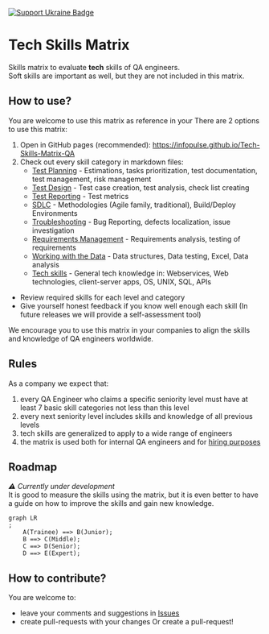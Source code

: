 [![Support Ukraine Badge](https://bit.ly/support-ukraine-now)](https://github.com/support-ukraine/support-ukraine)

# Tech Skills Matrix
Skills matrix to evaluate **tech** skills of QA engineers.  
Soft skills are important as well, but they are not included in this matrix.

## How to use?
You are welcome to use this matrix as reference in your 
There are 2 options to use this matrix:
1. Open in GitHub pages (recommended): https://infopulse.github.io/Tech-Skills-Matrix-QA
2. Check out every skill category in markdown files:
   - [Test Planning](matrix/01.%20planning.md) - Estimations, tasks prioritization, test documentation, test management, risk management
   - [Test Design](matrix/02.%20design.md) - Test case creation, test analysis, check list creating
   - [Test Reporting](matrix/03.%20reporting.md) - Test metrics
   - [SDLC](matrix/04.%20sdlc.md) - Methodologies (Agile family, traditional), Build/Deploy Environments
   - [Troubleshooting](matrix/05.%20troubleshooting.md) - Bug Reporting, defects localization, issue investigation
   - [Requirements Management](matrix/06.%20requirements.md) - Requirements analysis, testing of requirements
   - [Working with the Data](matrix/07.%20data.md) - Data structures, Data testing, Excel, Data analysis
   - [Tech skills](matrix/08.%20tech.md) - General tech knowledge in: Webservices, Web technologies, client-server apps, OS, UNIX, SQL, APIs

- Review required skills for each level and category
- Give yourself honest feedback if you know well enough each skill (In future releases we will provide a self-assessment tool)

We encourage you to use this matrix in your companies to align the skills and knowledge of QA engineers worldwide.

## Rules
As a company we expect that:
1. every QA Engineer who claims a specific seniority level must have at least 7 basic skill categories not less than this level
2. every next seniority level includes skills and knowledge of all previous levels
3. tech skills are generalized to apply to a wide range of engineers
4. the matrix is used both for internal QA engineers and for [hiring purposes](https://www.infopulse.com/join-us?specialization=9)

## Roadmap
_⚠️ Currently under development_  
It is good to measure the skills using the matrix, but it is even better to have a guide on how to improve the skills 
and gain new knowledge.


```mermaid
graph LR
;
    A(Trainee) ==> B(Junior);
    B ==> C(Middle);
    C ==> D(Senior);
    D ==> E(Expert);
```

## How to contribute?
You are welcome to:
- leave your comments and suggestions in [Issues](https://github.com/infopulse/Tech-Skills-Matrix-QA/issues)
- create pull-requests with your changes
Or create a pull-request!
